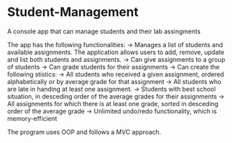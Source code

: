 # Student-Management
A console app that can manage students and their lab assingments 

The app has the following functionalities:
-> Manages a list of students and available assignments. The application allows users to add, remove,
update and list both students and assignments.
-> Can give assignments to a group of students
-> Can grade students for their assignments
-> Can create the following stistics:
    -> All students who received a given assignment, ordered alphabetically or by average grade for 
    that assignment
    -> All students who are late in handing at least one assignment.
    -> Students with best school situation, in desceding order of the average grades for their assignments
    -> All assignments for which there is at least one grade, sorted in desceding order of the average grade
-> Unlimited undo/redo functionality, which is memory-efficient  

The program uses OOP and follows a MVC approach.


